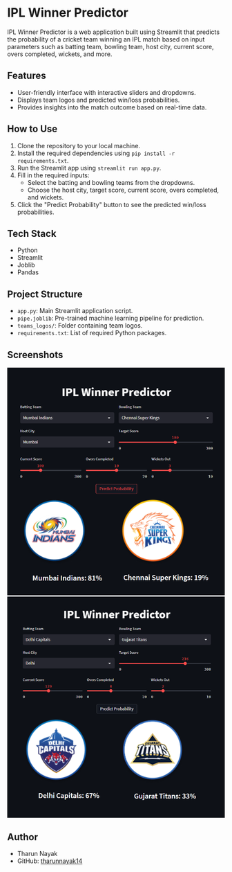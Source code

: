 # IPL Winner Predictor

IPL Winner Predictor is a web application built using Streamlit that predicts the probability of a cricket team winning an IPL match based on input parameters such as batting team, bowling team, host city, current score, overs completed, wickets, and more.

## Features

- User-friendly interface with interactive sliders and dropdowns.
- Displays team logos and predicted win/loss probabilities.
- Provides insights into the match outcome based on real-time data.

## How to Use

1. Clone the repository to your local machine.
2. Install the required dependencies using `pip install -r requirements.txt`.
3. Run the Streamlit app using `streamlit run app.py`.
4. Fill in the required inputs:
   - Select the batting and bowling teams from the dropdowns.
   - Choose the host city, target score, current score, overs completed, and wickets.
5. Click the "Predict Probability" button to see the predicted win/loss probabilities.

## Tech Stack

- Python
- Streamlit
- Joblib
- Pandas

## Project Structure

- `app.py`: Main Streamlit application script.
- `pipe.joblib`: Pre-trained machine learning pipeline for prediction.
- `teams_logos/`: Folder containing team logos.
- `requirements.txt`: List of required Python packages.

## Screenshots

![Screenshot 1](https://github.com/tharunnayak14/IPL-Match-Winner-Prediction/blob/main/assets/screenshot1.png)
![Screenshot 2](https://github.com/tharunnayak14/IPL-Match-Winner-Prediction/blob/main/assets/screenshot2.png)

## Author

- Tharun Nayak
- GitHub: [tharunnayak14](https://github.com/tharunnayak14)

